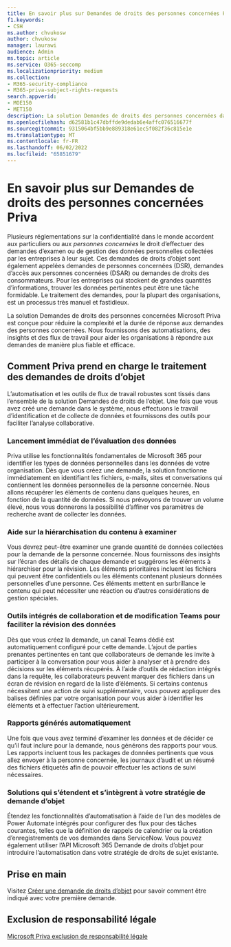 ```yaml
---
title: En savoir plus sur Demandes de droits des personnes concernées Priva
f1.keywords:
- CSH
ms.author: chvukosw
author: chvukosw
manager: laurawi
audience: Admin
ms.topic: article
ms.service: O365-seccomp
ms.localizationpriority: medium
ms.collection:
- M365-security-compliance
- M365-priva-subject-rights-requests
search.appverid:
- MOE150
- MET150
description: La solution Demandes de droits des personnes concernées dans Microsoft Priva vous aide à trouver des données personnelles et à collaborer sur la révision du contenu et la création de rapports.
ms.openlocfilehash: d62581b1c47dbffde9dedab6e4affc076516677f
ms.sourcegitcommit: 9315064bf5bb9e889318e61ec5f082f36c815e1e
ms.translationtype: MT
ms.contentlocale: fr-FR
ms.lasthandoff: 06/02/2022
ms.locfileid: "65851679"
---
```

# <a name="learn-about-priva-subject-rights-requests"></a>En savoir plus sur Demandes de droits des personnes concernées Priva

Plusieurs réglementations sur la confidentialité dans le monde accordent aux particuliers ou aux *personnes concernées* le droit d’effectuer des demandes d’examen ou de gestion des données personnelles collectées par les entreprises à leur sujet. Ces demandes de droits d’objet sont également appelées demandes de personnes concernées (DSR), demandes d’accès aux personnes concernées (DSAR) ou demandes de droits des consommateurs. Pour les entreprises qui stockent de grandes quantités d’informations, trouver les données pertinentes peut être une tâche formidable. Le traitement des demandes, pour la plupart des organisations, est un processus très manuel et fastidieux.

La solution Demandes de droits des personnes concernées Microsoft Priva est conçue pour réduire la complexité et la durée de réponse aux demandes des personnes concernées. Nous fournissons des automatisations, des insights et des flux de travail pour aider les organisations à répondre aux demandes de manière plus fiable et efficace.

## <a name="how-priva-supports-subject-rights-request-fulfillment"></a>Comment Priva prend en charge le traitement des demandes de droits d’objet

L’automatisation et les outils de flux de travail robustes sont tissés dans l’ensemble de la solution Demandes de droits de l’objet. Une fois que vous avez créé une demande dans le système, nous effectuons le travail d’identification et de collecte de données et fournissons des outils pour faciliter l’analyse collaborative.

### <a name="immediate-kickoff-of-data-evaluation"></a>Lancement immédiat de l’évaluation des données

Priva utilise les fonctionnalités fondamentales de Microsoft 365 pour identifier les types de données personnelles dans les données de votre organisation. Dès que vous créez une demande, la solution fonctionne immédiatement en identifiant les fichiers, e-mails, sites et conversations qui contiennent les données personnelles de la personne concernée. Nous allons récupérer les éléments de contenu dans quelques heures, en fonction de la quantité de données. Si nous prévoyons de trouver un volume élevé, nous vous donnerons la possibilité d’affiner vos paramètres de recherche avant de collecter les données.

### <a name="help-in-prioritizing-content-to-review"></a>Aide sur la hiérarchisation du contenu à examiner

Vous devrez peut-être examiner une grande quantité de données collectées pour la demande de la personne concernée. Nous fournissons des insights sur l’écran des détails de chaque demande et suggérons les éléments à hiérarchiser pour la révision. Les éléments prioritaires incluent les fichiers qui peuvent être confidentiels ou les éléments contenant plusieurs données personnelles d’une personne. Ces éléments mettent en surbrillance le contenu qui peut nécessiter une réaction ou d’autres considérations de gestion spéciales.

### <a name="built-in-teams-collaboration-and-editing-tools-to-facilitate-data-review"></a>Outils intégrés de collaboration et de modification Teams pour faciliter la révision des données

Dès que vous créez la demande, un canal Teams dédié est automatiquement configuré pour cette demande. L’ajout de parties prenantes pertinentes en tant que collaborateurs de demande les invite à participer à la conversation pour vous aider à analyser et à prendre des décisions sur les éléments récupérés. À l’aide d’outils de rédaction intégrés dans la requête, les collaborateurs peuvent marquer des fichiers dans un écran de révision en regard de la liste d’éléments. Si certains contenus nécessitent une action de suivi supplémentaire, vous pouvez appliquer des balises définies par votre organisation pour vous aider à identifier les éléments et à effectuer l’action ultérieurement.

### <a name="automatically-generated-reports"></a>Rapports générés automatiquement

Une fois que vous avez terminé d’examiner les données et de décider ce qu’il faut inclure pour la demande, nous générons des rapports pour vous. Les rapports incluent tous les packages de données pertinents que vous allez envoyer à la personne concernée, les journaux d’audit et un résumé des fichiers étiquetés afin de pouvoir effectuer les actions de suivi nécessaires.

### <a name="solutions-that-extend-and-integrate-with-your-subject-request-strategy"></a>Solutions qui s’étendent et s’intègrent à votre stratégie de demande d’objet

Étendez les fonctionnalités d’automatisation à l’aide de l’un des modèles de Power Automate intégrés pour configurer des flux pour des tâches courantes, telles que la définition de rappels de calendrier ou la création d’enregistrements de vos demandes dans ServiceNow. Vous pouvez également utiliser l’API Microsoft 365 Demande de droits d’objet pour introduire l’automatisation dans votre stratégie de droits de sujet existante.

## <a name="getting-started"></a>Prise en main

Visitez [Créer une demande de droits d’objet](subject-rights-requests-create.md) pour savoir comment être indiqué avec votre première demande.

## <a name="legal-disclaimer"></a>Exclusion de responsabilité légale

[Microsoft Priva exclusion de responsabilité légale](priva-disclaimer.md)

